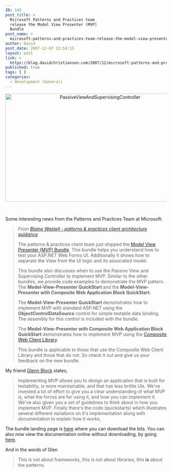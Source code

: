 ```yaml
---
ID: 145
post_title: >
  Microsoft Patterns and Practices team
  release the Model View Presenter (MVP)
  Bundle
post_name: >
  microsoft-patterns-and-practices-team-release-the-model-view-presenter-mvp-bundle
author: David
post_date: 2007-12-07 22:54:15
layout: post
link: >
  https://blog.davidchristiansen.com/2007/12/microsoft-patterns-and-practices-team-release-the-model-view-presenter-mvp-bundle/
published: true
tags: [ ]
categories:
  - Development (General)
---
```

<p align="center"><img style="border-top-width: 0px; border-left-width: 0px; border-bottom-width: 0px; border-right-width: 0px" height="336" alt="PassiveViewAndSupervisingController" src="http://davidchristiansenblog.azurewebsites.net/wp-content/uploads/2012/10/mvp.png" width="576" border="0"> </p> <p style="clear:both;"> </p>  <p>Some interesting news from the Patterns and Practices Team at Microsoft:</p>  <blockquote>   <p><em>From </em><a href="http://blogs.msdn.com/blaine/default.aspx"><em>Blaine Wastell - patterns &amp; practices client architecture guidance</em></a></p>    <p>The patterns &amp; practices client team just shipped the <a href="http://www.codeplex.com/websf/Wiki/View.aspx?title=MVP_landing_page">Model View Presenter (MVP) Bundle</a>. This bundle helps you understand how to test your ASP.NET Web Forms UI. Additionally it shows how to separate the View from the UI logic and its associated model. </p>    <p>This bundle also discusses when to use the Passive View and Supervising Controller to implement MVP. Similar to the other bundles, we provide code examples to demonstrate the MVP pattern. The <strong>Model-View-Presenter QuickStart </strong>and the <strong>Model-View-Presenter with Composite Web Application Block QuickStart</strong>. </p>    <p>The <strong>Model-View-Presenter QuickStart </strong>demonstrates how to implement MVP with standard ASP.NET using the <strong>ObjectControlDataSource</strong> control for simple testable data binding. The assembly for this control is included with the bundle.</p>    <p>The <strong>Model-View-Presenter with Composite Web Application Block QuickStart </strong>demonstrates how to implement MVP using the <a href="https://www.codeplex.com/Release/ProjectReleases.aspx?ProjectName=websf&amp;ReleaseId=7589">Composite Web Client Library</a>.</p>    <p>This bundle is applicable to those that use the Composite Web Client Library and those that do not. So check it out and give us your feedback on the new bundle.</p> </blockquote>  <p>My friend <a href="http://blogs.msdn.com/gblock/" target="_blank">Glenn Block</a> states,</p>  <blockquote>   <p>Implementing MVP allows you to design an application that is built for testability, is more maintainable, and that has less brittle UIs. We've invested a lot of effort to give you a clear understanding of what MVP is, what the forces are for using it, and how you can implement it. We've also given you a set of guidelines to think about in how you implement MVP. Finally there's the code (quickstarts) which illustrates several different variations on it's implementation along with documentation to explain how it works.</p> </blockquote>  <p>The bundle landing page is <a href="http://www.codeplex.com/websf/Wiki/View.aspx?title=MVP_landing_page">here</a> where you can download the bits. You can also now view the documentation online without downloading, by going <a href="http://www.codeplex.com/websf/Wiki/View.aspx?title=MVPDocumentation&amp;referringTitle=MVP_landing_page">here</a>. </p>  <p>And in the words of Glen</p>  <blockquote>   <p>This is not about frameworks, this is not about libraries, this <strong>is</strong> about the patterns.</p></blockquote>